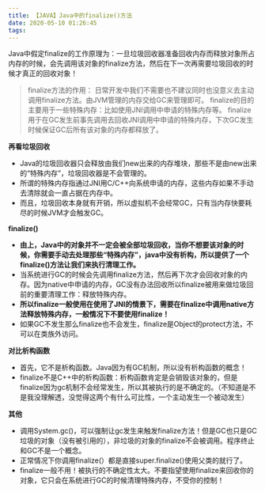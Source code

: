 ```yaml
---
title: 【JAVA】Java中的finalize()方法
date: 2020-05-10 01:26:45
tags:
---
```


Java中假定finalize的工作原理为：一旦垃圾回收器准备回收内存而释放对象所占内存的时候，会先调用该对象的finalize方法，然后在下一次再需要垃圾回收的时候才真正的回收对象！

<!-- more -->

> finalize方法的作用：
> 日常开发中我们不需要也不建议同时也没意义去主动调用finalize方法。由JVM管理的内存交给GC来管理即可。
> finalize的目的主要用于一些特殊内存：比如使用JNI调用中申请的特殊内存等。
> finalize用于在GC发生前事先调用去回收JNI调用中申请的特殊内存，下次GC发生时候保证GC后所有该对象的内存都释放了。

**再看垃圾回收**

- Java的垃圾回收器只会释放由我们new出来的内存堆块，那些不是由new出来的“特殊内存”，垃圾回收器是不会管理的。
- 所谓的特殊内存指通过JNI用C/C++向系统申请的内存，这些内存如果不手动去清除就会一直占据在内存中。
- 而且，垃圾回收本身就有开销，所以虚拟机不会经常GC，只有当内存快要耗尽的时候JVM才会触发GC。


**finalize()**

- **由上，Java中的对象并不一定会被全部垃圾回收，当你不想要该对象的时候，你需要手动去处理那些“特殊内存”，java中没有析构，所以提供了一个finalize()方法让我们来执行清理工作。**
- 当系统进行GC的时候会先调用finalize方法，然后再下次才会回收对象的内存。因为native中申请的内存，GC没有办法回收所以finalize被用来做垃圾回前的重要清理工作：释放特殊内存。
- **所以finalize一般使用在使用了JNI的情景下，需要在finalize中调用native方法释放特殊内存，一般情况下不要使用finalize！**
- 如果GC不发生那么finalize也不会发生，finalize是Object的protect方法，不可以在类族外访问。


**对比析构函数**

- 首先，它不是析构函数。Java因为有GC机制，所以没有析构函数的概念！
- finalize不是C++中的析构函数：析构函数肯定是会销毁该对象的，但是finalize因为gc机制不会经常发生，所以其被执行的是不确定的。（不知道是不是我没理解透，没觉得这两个有什么可比性，一个主动发生一个被动发生）

**其他**

- 调用System.gc()，可以强制让gc发生来触发finalize方法！但是GC也只是GC垃圾的对象（没有被引用的），非垃圾的对象的finalize不会被调用。程序终止和GC不是一个概念。
- 正常情况下你调用finalize(）都是直接super.finalize()使用父类的就行了。
- finalize一般不用！被执行的不确定性太大。不要指望使用finalize来回收你的对象，它只会在系统进行GC的时候清理特殊内存，不受你的控制！
